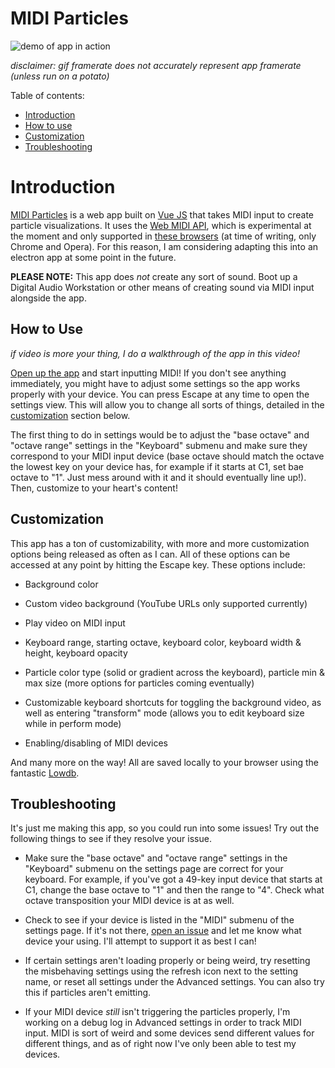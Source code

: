 
#  MIDI Particles

![demo of app in action](https://media.giphy.com/media/VgwOYIAm7xXZeatxXc/giphy.gif)

  

*disclaimer: gif framerate does not accurately represent app framerate (unless run on a potato)*



Table of contents:
- [Introduction](#introduction)
- [How to use](#how-to-use)
- [Customization](#customization)
- [Troubleshooting](#troubleshooting)

# Introduction
[MIDI Particles](https://midiparticles.netlify.com/) is a web app built on [Vue JS](https://vuejs.org/) that takes MIDI input to create particle visualizations. It uses the [Web MIDI API](https://www.w3.org/TR/webmidi/), which is experimental at the moment and only supported in [these browsers](https://developer.mozilla.org/en-US/docs/Web/API/MIDIAccess#Browser_compatibility) (at time of writing, only Chrome and Opera). For this reason, I am considering adapting this into an electron app at some point in the future.

  

**PLEASE NOTE:** This app does *not* create any sort of sound. Boot up a Digital Audio Workstation or other means of creating sound via MIDI input alongside the app.

##  How to Use

*if video is more your thing, I do a walkthrough of the app in this video!*

  

[Open up the app](https://midiparticles.netlify.com/) and start inputting MIDI! If you don't see anything immediately, you might have to adjust some settings so the app works properly with your device. You can press Escape at any time to open the settings view. This will allow you to change all sorts of things, detailed in the [customization](#customization) section below.

  

The first thing to do in settings would be to adjust the "base octave" and "octave range" settings in the "Keyboard" submenu and make sure they correspond to your MIDI input device (base octave should match the octave the lowest key on your device has, for example if it starts at C1, set bae octave to "1". Just mess around with it and it should eventually line up!). Then, customize to your heart's content!

##  Customization

This app has a ton of customizability, with more and more customization options being released as often as I can. All of these options can be accessed at any point by hitting the Escape key. These options include:

  

-  Background color

-  Custom video background (YouTube URLs only supported currently)

-  Play video on MIDI input

-  Keyboard range, starting octave, keyboard color, keyboard width & height, keyboard opacity

-  Particle color type (solid or gradient across the keyboard), particle min & max size (more options for particles coming eventually)

-  Customizable keyboard shortcuts for toggling the background video, as well as entering "transform" mode (allows you to edit keyboard size while in perform mode)

-  Enabling/disabling of MIDI devices

And many more on the way! All are saved locally to your browser using the fantastic [Lowdb](https://github.com/typicode/lowdb).

##  Troubleshooting

It's just me making this app, so you could run into some issues! Try out the following things to see if they resolve your issue.

-  Make sure the "base octave" and "octave range" settings in the "Keyboard" submenu on the settings page are correct for your keyboard. For example, if you've got a 49-key input device that starts at C1, change the base octave to "1" and then the range to "4". Check what octave transposition your MIDI device is at as well.

-  Check to see if your device is listed in the "MIDI" submenu of the settings page. If it's not there, [open an issue](https://github.com/sparlos/MIDI-Particles/issues) and let me know what device your using. I'll attempt to support it as best I can!

-  If certain settings aren't loading properly or being weird, try resetting the misbehaving settings using the refresh icon next to the setting name, or reset all settings under the Advanced settings. You can also try this if particles aren't emitting.

-  If your MIDI device *still* isn't triggering the particles properly, I'm working on a debug log in Advanced settings in order to track MIDI input. MIDI is sort of weird and some devices send different values for different things, and as of right now I've only been able to test my devices.